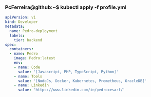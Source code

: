 ### PcFerreira@github:~$ kubectl apply -f profile.yml

```yaml
apiVersion: v1
kind: Developer
metadata:
  name: Pedro-deployment
  labels:
    tier: backend
spec:
  containers:
  - name: Pedro
    image: Pedro:latest
    env:
    - name: Code
      value: '[Javascript, PHP, TypeScript, Python]'
    - name: Tools
      value: '[NodeJs, Docker, Kubernetes, Prometheus, OracleDB]'
    - name: Linkedin
      value: 'https://www.linkedin.com/in/pedrocesarf/' 
```


<!--
**PcFerreira/PcFerreira** is a ✨ _special_ ✨ repository because its `README.md` (this file) appears on your GitHub profile.

Here are some ideas to get you started:

- 🔭 I’m currently working on ...
- 🌱 I’m currently learning ...
- 👯 I’m looking to collaborate on ...
- 🤔 I’m looking for help with ...
- 💬 Ask me about ...
- 📫 How to reach me: ...
- 😄 Pronouns: ...
- ⚡ Fun fact: ...
-->

